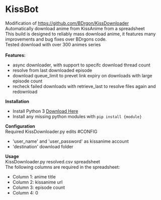 # KissBot
Modification of https://github.com/BDrgon/KissDownloader<br>
Automatically download anime from KissAnime from a spreadsheet<br>
This build is designed to reliably mass download anime, it features many improvements and bug fixes over BDrgons code.<br>
Tested download with over 300 animes series<br>
<br>
**Features:**
* async downloader, with support to specifc download thread count
* resolve from last downloaded episode
* download queue_limit to prevet link expiry on downloads with large episode count
* recheck failed downloads with retrieve_last to resolve files again and redownload

**Installation**
* Install Python 3 [Download Here](https://www.python.org/downloads/)
* Install any missing python modules with `pip install {module}`

**Configuration**<br>
Required KissDownloader.py edits #CONFIG<br>
* 'user_name' and 'user_password' as kissanime account
* 'destination' download folder

**Usage**<br>
KissDownloader.py resolved.csv spreadsheet<br>
The following columns are required in the spreadsheet:<br>
* Column 1: anime title
* Column 2: kissanime url
* Column 3: episode count
* Column 4: 0
